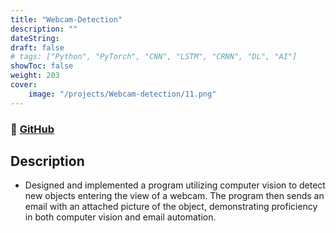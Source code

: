 ```yaml
---
title: "Webcam-Detection"
description: ""
dateString: 
draft: false
# tags: ["Python", "PyTorch", "CNN", "LSTM", "CRNN", "DL", "AI"]
showToc: false
weight: 203
cover:
    image: "/projects/Webcam-detection/11.png"
--- 
```

### 🔗 [GitHub](https://github.com/JEETDESAI25/email-webcam-detection)

## Description
- Designed and implemented a program utilizing computer vision to detect new objects entering the view of a webcam. The program then sends an email with an attached picture of the object, demonstrating proficiency in both computer vision and email automation.


